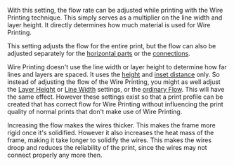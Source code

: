 With this setting, the flow rate can be adjusted while printing with the Wire Printing technique. This simply serves as a multiplier on the line width and layer height. It directly determines how much material is used for Wire Printing.

This setting adjusts the flow for the entire print, but the flow can also be adjusted separately for the [horizontal parts](wireframe_flow_flat.md) or the [connections](wireframe_flow_connection.md).

Wire Printing doesn't use the line width or layer height to determine how far lines and layers are spaced. It uses the [height](wireframe_height.md) and [inset distance](wireframe_roof_inset.md) only. So instead of adjusting the flow of the Wire Printing, you might as well adjust the [Layer Height](../resolution/layer_height.md) or [Line Width](../resolution/line_width.md) settings, or the [ordinary Flow](../material/material_flow.md). This will have the same effect. However these settings exist so that a print profile can be created that has correct flow for Wire Printing without influencing the print quality of normal prints that don't make use of Wire Printing.

Increasing the flow makes the wires thicker. This makes the frame more rigid once it's solidified. However it also increases the heat mass of the frame, making it take longer to solidify the wires. This makes the wires droop and reduces the reliability of the print, since the wires may not connect properly any more then.